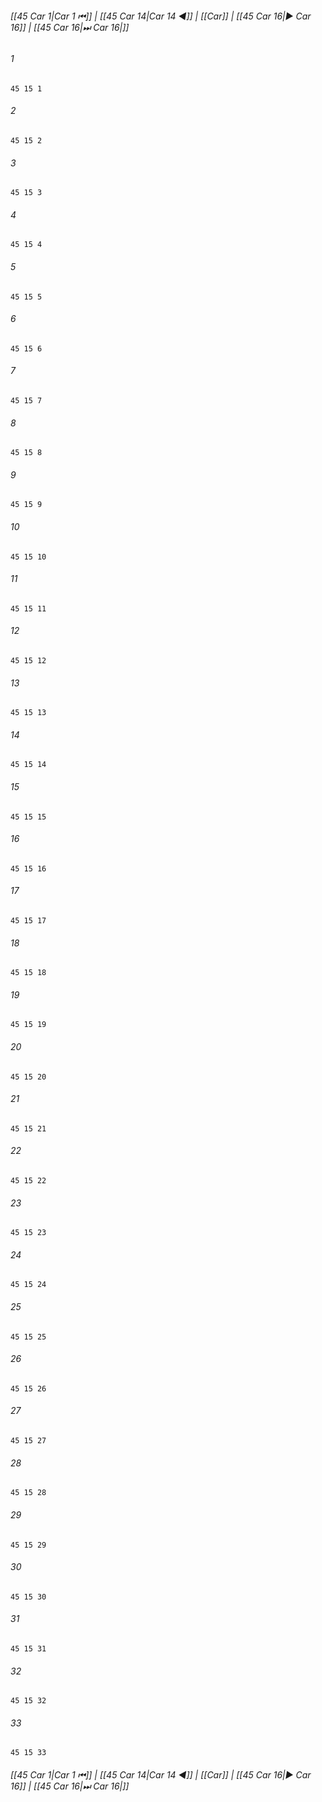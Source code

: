
###### [[45 Car 1|Car 1 ⏮]] | [[45 Car 14|Car 14 ◀]] | [[Car]] | [[45 Car 16|▶ Car 16]] | [[45 Car 16|⏭ Car 16|]]

###### 1
``` verse
45 15 1 
```
###### 2
``` verse
45 15 2 
```
###### 3
``` verse
45 15 3 
```
###### 4
``` verse
45 15 4 
```
###### 5
``` verse
45 15 5 
```
###### 6
``` verse
45 15 6 
```
###### 7
``` verse
45 15 7 
```
###### 8
``` verse
45 15 8 
```
###### 9
``` verse
45 15 9 
```
###### 10
``` verse
45 15 10 
```
###### 11
``` verse
45 15 11 
```
###### 12
``` verse
45 15 12 
```
###### 13
``` verse
45 15 13 
```
###### 14
``` verse
45 15 14 
```
###### 15
``` verse
45 15 15 
```
###### 16
``` verse
45 15 16 
```
###### 17
``` verse
45 15 17 
```
###### 18
``` verse
45 15 18 
```
###### 19
``` verse
45 15 19 
```
###### 20
``` verse
45 15 20 
```
###### 21
``` verse
45 15 21 
```
###### 22
``` verse
45 15 22 
```
###### 23
``` verse
45 15 23 
```
###### 24
``` verse
45 15 24 
```
###### 25
``` verse
45 15 25 
```
###### 26
``` verse
45 15 26 
```
###### 27
``` verse
45 15 27 
```
###### 28
``` verse
45 15 28 
```
###### 29
``` verse
45 15 29 
```
###### 30
``` verse
45 15 30 
```
###### 31
``` verse
45 15 31 
```
###### 32
``` verse
45 15 32 
```
###### 33
``` verse
45 15 33 
```

###### [[45 Car 1|Car 1 ⏮]] | [[45 Car 14|Car 14 ◀]] | [[Car]] | [[45 Car 16|▶ Car 16]] | [[45 Car 16|⏭ Car 16|]]

